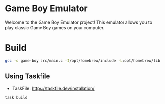 # Game Boy Emulator

Welcome to the Game Boy Emulator project! This emulator allows you to play classic Game Boy games on your computer.

# Build

```bash
gcc -o game-boy src/main.c -I/opt/homebrew/include -L/opt/homebrew/lib -lSDL2
```

## Using Taskfile

- TaskFile: https://taskfile.dev/installation/

```bash
task build
```
